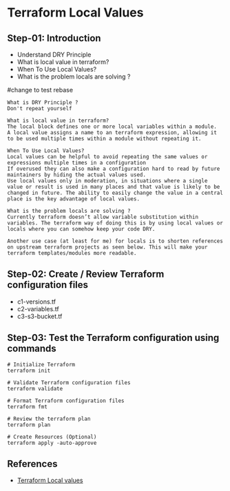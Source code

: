 # Terraform Local Values

## Step-01: Introduction
- Understand DRY Principle
- What is local value in terraform?
- When To Use Local Values?
- What is the problem locals are solving ?

#change to test rebase
```
What is DRY Principle ?
Don't repeat yourself

What is local value in terraform?
The local block defines one or more local variables within a module. 
A local value assigns a name to an terraform expression, allowing it to be used multiple times within a module without repeating it.

When To Use Local Values?
Local values can be helpful to avoid repeating the same values or expressions multiple times in a configuration
If overused they can also make a configuration hard to read by future maintainers by hiding the actual values used.
Use local values only in moderation, in situations where a single value or result is used in many places and that value is likely to be changed in future. The ability to easily change the value in a central place is the key advantage of local values.

What is the problem locals are solving ?
Currently terraform doesn’t allow variable substitution within variables. The terraform way of doing this is by using local values or locals where you can somehow keep your code DRY.

Another use case (at least for me) for locals is to shorten references on upstream terraform projects as seen below. This will make your terraform templates/modules more readable.
```

## Step-02: Create / Review Terraform configuration files
- c1-versions.tf
- c2-variables.tf
- c3-s3-bucket.tf


## Step-03: Test the Terraform configuration using commands
```t
# Initialize Terraform
terraform init

# Validate Terraform configuration files
terraform validate

# Format Terraform configuration files
terraform fmt

# Review the terraform plan
terraform plan 

# Create Resources (Optional)
terraform apply -auto-approve
```

## References
- [Terraform Local values](https://www.terraform.io/docs/language/values/locals.html)
